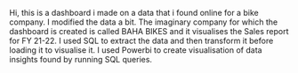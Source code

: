 Hi, this is a dashboard i made on a data that i found online for a bike company. I modified the data a bit.
The imaginary company for which the dashboard is created is called BAHA BIKES and it visualises the Sales report for FY 21-22.
I used SQL to extract the data and then transform it before loading it to visualise it.
I used Powerbi to create visualisation of data insights found by running SQL queries.
